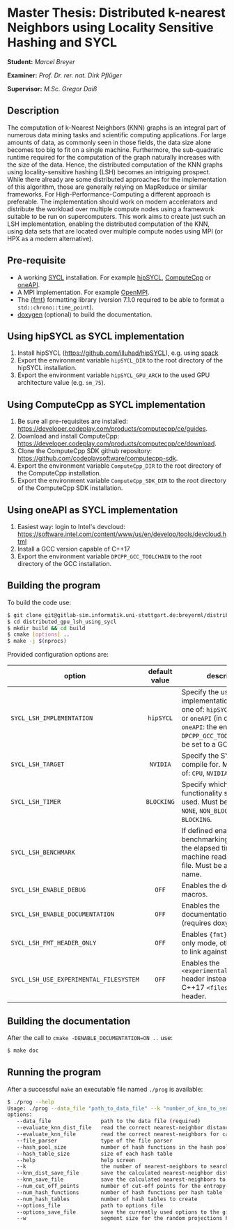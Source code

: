 # Master Thesis: Distributed k-nearest Neighbors using Locality Sensitive Hashing and SYCL

**Student:** _Marcel Breyer_

**Examiner:** _Prof. Dr. rer. nat. Dirk Pflüger_

**Supervisor:** _M.Sc. Gregor Daiß_


## Description
The computation of k-Nearest Neighbors (KNN) graphs is an integral part of numerous data mining tasks and scientific 
computing applications. For large amounts of data, as commonly seen in those fields, the data size alone becomes too 
big to fit on a single machine. Furthermore, the sub-quadratic runtime required for the computation of the graph 
naturally increases with the size of the data. Hence, the distributed computation of the KNN graphs using 
locality-sensitive hashing (LSH) becomes an intriguing prospect. While there already are some distributed approaches 
for the implementation of this algorithm, those are generally relying on MapReduce or similar frameworks. For 
High-Performance-Computing a different approach is preferable. The implementation should work on modern accelerators 
and distribute the workload over multiple compute nodes using a framework suitable to be run on supercomputers. This 
work aims to create just such an LSH implementation, enabling the distributed computation of the KNN, using data sets 
that are located over multiple compute nodes using MPI (or HPX as a modern alternative).


## Pre-requisite
* A working [SYCL](https://www.khronos.org/sycl/) installation. For example [hipSYCL](https://github.com/illuhad/hipSYCL), 
  [ComputeCpp](https://developer.codeplay.com/products/computecpp/ce/guides) or [oneAPI](https://software.intel.com/content/www/us/en/develop/tools/oneapi.html).
* A MPI implementation. For example [OpenMPI](https://www.open-mpi.org/).
* The [{fmt}](https://github.com/fmtlib/fmt) formatting library (version 7.1.0 required to be able to format a `std::chrono::time_point`).
* [doxygen](https://github.com/doxygen/doxygen) (optional) to build the documentation.


## Using hipSYCL as SYCL implementation

1. Install hipSYCL (https://github.com/illuhad/hipSYCL), e.g. using [spack](https://github.com/spack/spack)
2. Export the environment variable `hipSYCL_DIR` to the root directory of the hipSYCL installation.
3. Export the environment variable `hipSYCL_GPU_ARCH` to the used GPU architecture value (e.g. `sm_75`).


## Using ComputeCpp as SYCL implementation

1. Be sure all pre-requisites are installed: https://developer.codeplay.com/products/computecpp/ce/guides.
2. Download and install ComputeCpp: https://developer.codeplay.com/products/computecpp/ce/download.
3. Clone the ComputeCpp SDK github repository: https://github.com/codeplaysoftware/computecpp-sdk.
4. Export the environment variable `ComputeCpp_DIR` to the root directory of the ComputeCpp installation.
5. Export the environment variable `ComputeCpp_SDK_DIR` to the root directory of the ComputeCpp SDK installation.


## Using oneAPI as SYCL implementation

1. Easiest way: login to Intel's devcloud: https://software.intel.com/content/www/us/en/develop/tools/devcloud.html
2. Install a GCC version capable of C++17
3. Export the environment variable `DPCPP_GCC_TOOLCHAIN` to the root directory of the GCC installation.


## Building the program
To build the code use:
```bash
$ git clone git@gitlab-sim.informatik.uni-stuttgart.de:breyerml/distributed_gpu_lsh_using_sycl.git
$ cd distributed_gpu_lsh_using_sycl
$ mkdir build && cd build
$ cmake [options] ..
$ make -j $(nprocs)
```

Provided configuration options are:

| option                                 | default value | description                                                                                                                                                                        |
|----------------------------------------|:-------------:|------------------------------------------------------------------------------------------------------------------------------------------------------------------------------------|
| `SYCL_LSH_IMPLEMENTATION`              | `hipSYCL`     | Specify the used SYCL implementation. Must be one of: `hipSYCL`, `ComputeCpp` or `oneAPI` (in case of `oneAPI`: the env variable `DPCPP_GCC_TOOLCHAIN` must be set to a GCC >= 8). |
| `SYCL_LSH_TARGET`                      | `NVIDIA`      | Specify the SYCL target to compile for. Must be one of: `CPU`, `NVIDIA` or `AMD`.                                                                                                  | 
| `SYCL_LSH_TIMER`                       | `BLOCKING`    | Specify which timer functionality should be used. Must be one of: `NONE`, `NON_BLOCKING` or `BLOCKING`.                                                                            |
| `SYCL_LSH_BENCHMARK`                   |               | If defined enables benchmarking by logging the elapsed times in a machine readable way to a file. Must be a valid file name.                                                       |
| `SYCL_LSH_ENABLE_DEBUG`                | `OFF`         | Enables the debugging macros.                                                                                                                                                      |
| `SYCL_LSH_ENABLE_DOCUMENTATION`        | `OFF`         | Enables the documentation `make` target (requires doxygen).                                                                                                                        |
| `SYCL_LSH_FMT_HEADER_ONLY`             | `OFF`         | Enables `{fmt}` lib's header only mode, otherwise tries to link against it.                                                                                                        |
| `SYCL_LSH_USE_EXPERIMENTAL_FILESYSTEM` | `OFF`         | Enables the `<experimental/filesystem>` header instead of the C++17 `<filesystem>` header.                                                                                         |


## Building the documentation
After the call to `cmake -DENABLE_DOCUMENTATION=ON ..` use:
```bash
$ make doc
```


## Running the program
After a successful `make` an executable file named `./prog` is available:
```bash
$ ./prog --help
Usage: ./prog --data_file "path_to_data_file" --k "number_of_knn_to_search" [options]
options:
   --data_file                path to the data file (required)
   --evaluate_knn_dist_file   read the correct nearest-neighbor distances for calculating the error ratio 
   --evaluate_knn_file        read the correct nearest-neighbors for calculating the resulting recall 
   --file_parser              type of the file parser 
   --hash_pool_size           number of hash functions in the hash pool 
   --hash_table_size          size of each hash table 
   --help                     help screen 
   --k                        the number of nearest-neighbors to search for (required)
   --knn_dist_save_file       save the calculated nearest-neighbor distances to path 
   --knn_save_file            save the calculated nearest-neighbors to path 
   --num_cut_off_points       number of cut-off points for the entropy-based hash functions 
   --num_hash_functions       number of hash functions per hash table 
   --num_hash_tables          number of hash tables to create 
   --options_file             path to options file 
   --options_save_file        save the currently used options to the given path 
   --w                        segment size for the random projections hash functions     
```
